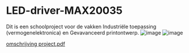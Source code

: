 # LED-driver-MAX20035
Dit is een schoolproject voor de vakken Industriële toepassing (vermogenelektronica) en Gevavanceerd printontwerp.
![image](https://user-images.githubusercontent.com/101976886/214378454-50871280-68f1-4145-a6b3-f368fd10a8c9.png)
![image](https://user-images.githubusercontent.com/101976886/214378562-039d80ef-4517-4f6a-9826-d537e5dc5f71.png)

[omschrijving project.pdf](https://github.com/LukasVerschraegen/LED-driver-MAX20035/files/10492971/omschrijving.project.pdf)


